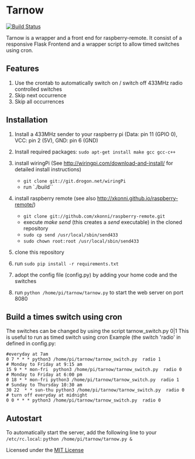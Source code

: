Tarnow
======
[![Build Status](https://travis-ci.org/steffenschroeder/tarnow.svg?branch=master)](https://travis-ci.org/steffenschroeder/tarnow)

Tarnow is a wrapper and a front end for raspberry-remote. It consist of a responsive Flask Frontend and a wrapper 
script to allow timed switches using cron.   


## Features
1. Use the crontab to automatically switch on / switch off 433MHz radio controlled switches
2. Skip next occurrence 
3. Skip all occurrences

## Installation
1. Install a 433MHz sender to your raspberry pi (Data: pin 11 (GPIO 0), VCC: pin 2 (5V), GND: pin 6 (GND)
2. Install required packages: ``sudo apt-get install make gcc gcc-c++``
3. install wiringPi (See http://wiringpi.com/download-and-install/ for detailed install instructions)
    * ``git clone git://git.drogon.net/wiringPi``
    * run `./build``
 
4. install raspberry remote (see also http://xkonni.github.io/raspberry-remote/)
    * ``git clone git://github.com/xkonni/raspberry-remote.git``
    * execute _make send_ (this creates a _send_ executable) in the cloned repository
    * ``sudo cp send /usr/local/sbin/send433``
    * ``sudo chown root:root /usr/local/sbin/send433``
5. clone this repository 
6. run ``sudo pip install -r requirements.txt``      
7. adopt the config file (config.py) by adding your home code and the switches
8. run ``python /home/pi/tarnow/tarnow.py`` to start the web server on port 8080


## Build a times switch using cron
The switches can be changed by using the script tarnow_switch.py <switch> 0|1 
This is useful to run as timed switch using cron
Example (the switch 'radio' in defined in config.py:

```no-highlight
#everyday at 7am
0 7 * * * python3 /home/pi/tarnow/tarnow_switch.py  radio 1
# Monday to Friday at 9:15 am
15 9 * * mon-fri  python3 /home/pi/tarnow/tarnow_switch.py  radio 0
# Monday to Friday at 6:00 pm
0 18 * * mon-fri python3 /home/pi/tarnow/tarnow_switch.py  radio 1
# Sunday to Thursday 10:30 am
30 22  * * sun-thu python3 /home/pi/tarnow/tarnow_switch.py  radio 0
# turn off everyday at midnight
0 0 * * * python3 /home/pi/tarnow/tarnow_switch.py  radio 0
```

## Autostart
To automatically start the server, add the following line to your ``/etc/rc.local``: 
``python /home/pi/tarnow/tarnow.py &``

Licensed under the [MIT License](http://en.wikipedia.org/wiki/MIT_License)
